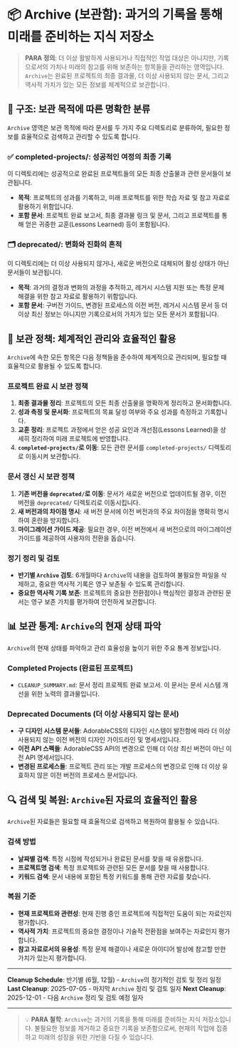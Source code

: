 # 📦 Archive (보관함): 과거의 기록을 통해 미래를 준비하는 지식 저장소

> **PARA 정의**: 더 이상 활발하게 사용되거나 직접적인 작업 대상은 아니지만, 기록으로서의 가치나 미래의 참고를 위해 보존하는 항목들을 관리하는 영역입니다. `Archive`는 완료된 프로젝트의 최종 결과물, 더 이상 사용되지 않는 문서, 그리고 역사적 가치가 있는 모든 정보를 체계적으로 보관합니다.

## 📁 구조: 보관 목적에 따른 명확한 분류

`Archive` 영역은 보관 목적에 따라 문서를 두 가지 주요 디렉토리로 분류하여, 필요한 정보를 효율적으로 검색하고 관리할 수 있도록 합니다.

### ✅ completed-projects/: 성공적인 여정의 최종 기록
이 디렉토리에는 성공적으로 완료된 프로젝트들의 모든 최종 산출물과 관련 문서들이 보관됩니다.
-   **목적**: 프로젝트의 성과를 기록하고, 미래 프로젝트를 위한 학습 자료 및 참고 자료로 활용하기 위함입니다.
-   **포함 문서**: 프로젝트 완료 보고서, 최종 결과물 링크 및 문서, 그리고 프로젝트를 통해 얻은 귀중한 교훈(Lessons Learned) 등이 포함됩니다.

### 🗂 deprecated/: 변화와 진화의 흔적
이 디렉토리에는 더 이상 사용되지 않거나, 새로운 버전으로 대체되어 활성 상태가 아닌 문서들이 보관됩니다.
-   **목적**: 과거의 결정과 변화의 과정을 추적하고, 레거시 시스템 지원 또는 특정 문제 해결을 위한 참고 자료로 활용하기 위함입니다.
-   **포함 문서**: 구버전 가이드, 변경된 프로세스의 이전 버전, 레거시 시스템 문서 등 더 이상 최신 정보는 아니지만 기록으로서의 가치가 있는 모든 문서가 포함됩니다.

## 🔄 보관 정책: 체계적인 관리와 효율적인 활용

`Archive`에 속한 모든 항목은 다음 정책들을 준수하여 체계적으로 관리되며, 필요할 때 효율적으로 활용될 수 있도록 합니다.

### 프로젝트 완료 시 보관 정책
1.  **최종 결과물 정리**: 프로젝트의 모든 최종 산출물을 명확하게 정리하고 문서화합니다.
2.  **성과 측정 및 문서화**: 프로젝트의 목표 달성 여부와 주요 성과를 측정하고 기록합니다.
3.  **교훈 정리**: 프로젝트 과정에서 얻은 성공 요인과 개선점(Lessons Learned)을 상세히 정리하여 미래 프로젝트에 반영합니다.
4.  **`completed-projects/`로 이동**: 모든 관련 문서를 `completed-projects/` 디렉토리로 이동시켜 보관합니다.

### 문서 갱신 시 보관 정책
1.  **기존 버전을 `deprecated/`로 이동**: 문서가 새로운 버전으로 업데이트될 경우, 이전 버전을 `deprecated/` 디렉토리로 이동시킵니다.
2.  **새 버전과의 차이점 명시**: 새 버전 문서에 이전 버전과의 주요 차이점을 명확히 명시하여 혼란을 방지합니다.
3.  **마이그레이션 가이드 제공**: 필요한 경우, 이전 버전에서 새 버전으로의 마이그레이션 가이드를 제공하여 사용자의 전환을 돕습니다.

### 정기 정리 및 검토
-   **반기별 `Archive` 검토**: 6개월마다 `Archive`의 내용을 검토하여 불필요한 파일을 삭제하고, 중요한 역사적 기록은 영구 보존될 수 있도록 관리합니다.
-   **중요한 역사적 기록 보존**: 프로젝트의 중요한 전환점이나 핵심적인 결정과 관련된 문서는 영구 보존 가치를 평가하여 안전하게 보관합니다.

## 📊 보관 통계: `Archive`의 현재 상태 파악

`Archive`의 현재 상태를 파악하고 관리 효율성을 높이기 위한 주요 통계 정보입니다.

### Completed Projects (완료된 프로젝트)
-   `CLEANUP_SUMMARY.md`: 문서 정리 프로젝트 완료 보고서. 이 문서는 문서 시스템 개선을 위한 노력의 결과물입니다.

### Deprecated Documents (더 이상 사용되지 않는 문서)
-   **구 디자인 시스템 문서들**: AdorableCSS의 디자인 시스템이 발전함에 따라 더 이상 사용되지 않는 이전 버전의 디자인 가이드라인 및 명세서입니다.
-   **이전 API 스펙들**: AdorableCSS API의 변경으로 인해 더 이상 최신 버전이 아닌 이전 API 명세서입니다.
-   **변경된 프로세스들**: 프로젝트 관리 또는 개발 프로세스의 변경으로 인해 더 이상 유효하지 않은 이전 버전의 프로세스 문서입니다.

## 🔍 검색 및 복원: `Archive`된 자료의 효율적인 활용

`Archive`된 자료들은 필요할 때 효율적으로 검색하고 복원하여 활용될 수 있습니다.

### 검색 방법
-   **날짜별 검색**: 특정 시점에 작성되거나 완료된 문서를 찾을 때 유용합니다.
-   **프로젝트명 검색**: 특정 프로젝트와 관련된 모든 문서를 찾을 때 사용합니다.
-   **키워드 검색**: 문서 내용에 포함된 특정 키워드를 통해 관련 자료를 찾습니다.

### 복원 기준
-   **현재 프로젝트와 관련성**: 현재 진행 중인 프로젝트에 직접적인 도움이 되는 자료인지 평가합니다.
-   **역사적 가치**: 프로젝트의 중요한 결정이나 기술적 전환점을 보여주는 자료인지 평가합니다.
-   **참고 자료로서의 유용성**: 특정 문제 해결이나 새로운 아이디어 발상에 참고할 만한 가치가 있는지 평가합니다.

---

**Cleanup Schedule**: 반기별 (6월, 12월) - `Archive`의 정기적인 검토 및 정리 일정
**Last Cleanup**: 2025-07-05 - 마지막 `Archive` 정리 및 검토 일자
**Next Cleanup**: 2025-12-01 - 다음 `Archive` 정리 및 검토 예정 일자

---

> 💡 **PARA 철학**: `Archive`는 과거의 기록을 통해 미래를 준비하는 지식 저장소입니다. 불필요한 정보를 제거하고 중요한 기록을 보존함으로써, 현재의 작업에 집중하고 미래의 성장을 위한 기반을 다질 수 있습니다.